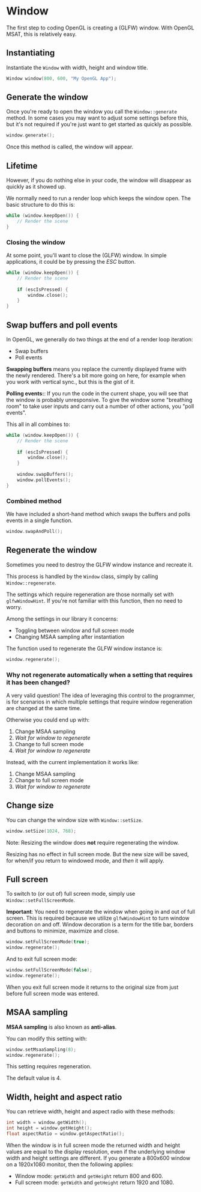 # Window

The first step to coding OpenGL is creating a (GLFW) window.
With OpenGL MSAT, this is relatively easy.

## Instantiating
Instantiate the ``Window`` with width, height and window title.

````c++
Window window(800, 600, "My OpenGL App");
````

## Generate the window
Once you're ready to open the window you call the ``Window::generate`` method.
In some cases you may want to adjust some settings before this, but it's not required if you're just
want to get started as quickly as possible.

````c++
window.generate();
````

Once this method is called, the window will appear.

## Lifetime
However, if you do nothing else in your code, the window will disappear as quickly as it showed up.

We normally need to run a render loop which keeps the window open. The basic structure to do this is:

````c++
while (window.keepOpen()) {
    // Render the scene
}
````

### Closing the window
At some point, you'll want to close the (GLFW) window. In simple applications, it could be by pressing the _ESC_ button.

````c++
while (window.keepOpen()) {
    // Render the scene
    
    if (escIsPressed) {
        window.close();
    }
}
````

## Swap buffers and poll events
In OpenGL, we generally do two things at the end of a render loop iteration:

- Swap buffers
- Poll events

**Swapping buffers** means you replace the currently displayed frame with the newly rendered.
There's a bit more going on here, for example when you work with vertical sync., but this is the gist of it.

**Polling events:**: If you run the code in the current shape, you will see that the window is probably unresponsive.
To give the window some "breathing room" to take user inputs and carry out a number of other actions, you "poll events".

This all in all combines to:

````c++
while (window.keepOpen()) {
    // Render the scene
    
    if (escIsPressed) {
        window.close();
    }
    
    window.swapBuffers();
    window.pollEvents();
}
````

### Combined method
We have included a short-hand method which swaps the buffers and polls events in a single function. 

````c++
window.swapAndPoll();
````

## Regenerate the window
Sometimes you need to destroy the GLFW window instance and recreate it.

This process is handled by the ``Window`` class, simply by calling ``Window::regenerate``.

The settings which require regeneration are those normally set with ``glfwWindowHint``.
If you're not familiar with this function, then no need to worry.

Among the settings in our library it concerns:

- Toggling between window and full screen mode
- Changing MSAA sampling after instantiation

The function used to regenerate the GLFW window instance is:

````c++
window.regenerate();
````

### Why not regenerate automatically when a setting that requires it has been changed?

A very valid question! The idea of leveraging this control to the programmer, is for scenarios
in which multiple settings that require window regeneration are changed at the same time.

Otherwise you could end up with:

1. Change MSAA sampling
2. _Wait for window to regenerate_
3. Change to full screen mode
4. _Wait for window to regenerate_

Instead, with the current implementation it works like:

1. Change MSAA sampling
2. Change to full screen mode
3. _Wait for window to regenerate_

## Change size

You can change the window size with ``Window::setSize``.

````c++
window.setSize(1024, 768);
````

Note: Resizing the window does **not** require regenerating the window.

Resizing has no effect in full screen mode. But the new size will be saved, for when/if
you return to windowed mode, and _then_ it will apply.

## Full screen
To switch to (or out of) full screen mode, simply use ``Window::setFullScreenMode``.

**Important**: You need to regenerate the window when going in and out of full screen.
This is required because we utilize ``glfwWindowHint`` to turn window decoration on and off.
Window decoration is a term for the title bar, borders and buttons to minimize, maximize and close.

````c++
window.setFullScreenMode(true);
window.regenerate();
````

And to exit full screen mode:

````c++
window.setFullScreenMode(false);
window.regenerate();
````

When you exit full screen mode it returns to the original size from
just before full screen mode was entered.

## MSAA sampling
**MSAA sampling** is also known as **anti-alias**.

You can modify this setting with:

````c++
window.setMsaaSampling(8);
window.regenerate();
````

This setting requires regeneration.

The default value is 4.

## Width, height and aspect ratio

You can retrieve width, height and aspect radio with these methods:

````c++
int width = window.getWidth();
int height = window.getHeight();
float aspectRatio = window.getAspectRatio();
````

When the window is in full screen mode the returned width and height values are equal to the display resolution, even if the underlying window width and height settings are different.
If you generate a 800x600 window on a 1920x1080 monitor, then the following applies:

- Window mode: ``getWidth`` and ``getHeight`` return 800 and 600.
- Full screen mode: ``getWidth`` and ``getHeight`` return 1920 and 1080.
